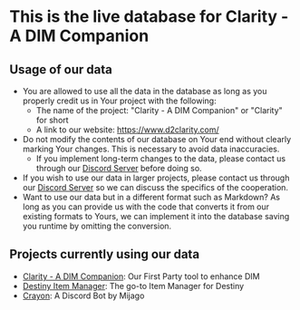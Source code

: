 # This is the live database for Clarity - A DIM Companion

## Usage of our data
- You are allowed to use all the data in the database as long as you properly credit us in Your project with the following:
  - The name of the project: "Clarity - A DIM Companion" or "Clarity" for short
  - A link to our website: https://www.d2clarity.com/
- Do not modify the contents of our database on Your end without clearly marking Your changes. This is necessary to avoid data inaccuracies.
  - If you implement long-term changes to the data, please contact us through our [Discord Server](https://d2clarity.page.link/discord) before doing so.
- If you wish to use our data in larger projects, please contact us through our [Discord Server](https://d2clarity.page.link/discord) so we can discuss the specifics of the cooperation.
- Want to use our data but in a different format such as Markdown? As long as you can provide us with the code that converts it from our existing formats to Yours, we can implement it into the database saving you runtime by omitting the conversion.

## Projects currently using our data
- [Clarity - A DIM Companion](https://www.d2clarity.com): Our First Party tool to enhance DIM
- [Destiny Item Manager](https://dim.gg): The go-to Item Manager for Destiny
- [Crayon](https://mijago.github.io/Crayon): A Discord Bot by Mijago
